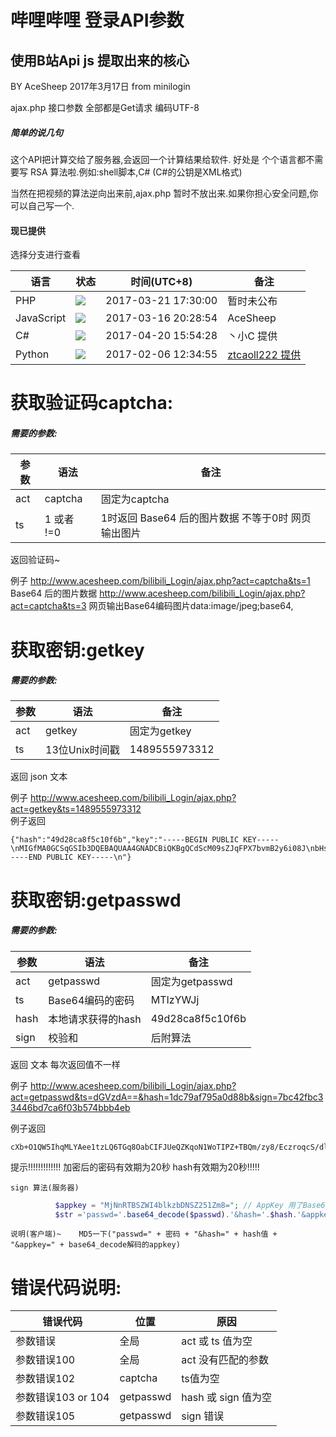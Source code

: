 哔哩哔哩 登录API参数
==
使用B站Api js 提取出来的核心
--
BY AceSheep 2017年3月17日  from minilogin

ajax.php 接口参数  全部都是Get请求  编码UTF-8

##### 简单的说几句

这个API把计算交给了服务器,会返回一个计算结果给软件.
好处是 个个语言都不需要写 RSA 算法啦.例如:shell脚本,C# (C#的公钥是XML格式)

当然在把视频的算法逆向出来前,ajax.php 暂时不放出来.如果你担心安全问题,你可以自己写一个.

#### 现已提供
选择分支进行查看

|语言|状态|时间(UTC+8)|备注|
|---|---|----|----|
|PHP|![](http://www.acesheep.com/bilibili_Login/status/failing.svg?1492106887)|2017-03-21 17:30:00|暂时未公布
|JavaScript|![](http://www.acesheep.com/bilibili_Login/status/passing.svg?1492106887)|2017-03-16 20:28:54|AceSheep
|C#|![](http://www.acesheep.com/bilibili_Login/status/passing.svg?1492106887)|2017-04-20 15:54:28|丶小C 提供
|Python|![](http://www.acesheep.com/bilibili_Login/status/passing.svg?1492106887)|2017-02-06 12:34:55|[ztcaoll222 提供](https://github.com/ztcaoll222/bilibili_login)

# 获取验证码captcha:

##### 需要的参数:

|参数|语法|备注|
|---|---|----|
|act|captcha|固定为captcha|
|ts|1 或者 !=0 |1时返回 Base64 后的图片数据  不等于0时 网页输出图片|

返回验证码~

例子 http://www.acesheep.com/bilibili_Login/ajax.php?act=captcha&ts=1   Base64 后的图片数据
     http://www.acesheep.com/bilibili_Login/ajax.php?act=captcha&ts=3   网页输出Base64编码图片data:image/jpeg;base64,


# 获取密钥:getkey
##### 需要的参数:

|参数|语法|备注|
|---|---|----|
|act|getkey|固定为getkey
|ts|13位Unix时间戳|1489555973312

返回 json 文本

例子 http://www.acesheep.com/bilibili_Login/ajax.php?act=getkey&ts=1489555973312<br>
例子返回 
```
{"hash":"49d28ca8f5c10f6b","key":"-----BEGIN PUBLIC KEY-----\nMIGfMA0GCSqGSIb3DQEBAQUAA4GNADCBiQKBgQCdScM09sZJqFPX7bvmB2y6i08J\nbHsa0v4THafPbJN9NoaZ9Djz1LmeLkVlmWx1DwgHVW+K7LVWT5FV3johacVRuV98\n37+RNntEK6SE82MPcl7fA++dmW2cLlAjsIIkrX+aIvvSGCuUfcWpWFy3YVDqhuHr\nNDjdNcaefJIQHMW+sQIDAQAB\n-----END PUBLIC KEY-----\n"}
```

# 获取密钥:getpasswd
##### 需要的参数:

|参数|语法|备注|
|---|---|----|
|act|getpasswd|固定为getpasswd
|ts|Base64编码的密码|MTIzYWJj
|hash|本地请求获得的hash|49d28ca8f5c10f6b
|sign|校验和|后附算法

返回 文本  每次返回值不一样

例子  http://www.acesheep.com/bilibili_Login/ajax.php?act=getpasswd&ts=dGVzdA==&hash=1dc79af795a0d88b&sign=7bc42fbc33446bd7ca6f03b574bbb4eb

例子返回

```
cXb+O1QW5IhqMLYAee1tzLQ6TGq8OabCIFJUeQZKqoN1WoTIPZ+TBQm/zy8/EczroqcS/dlI/s/hX+aTRPmlsUkZGNqxjL8n9Sk9QO6zVEnCwGNZWBGyZaJSkKho0PdHBHpQmuZRIwt1YJ7dVSLAxYpmiIA61Lam6O5SwuLpaBU=
```
提示!!!!!!!!!!!!!
加密后的密码有效期为20秒  hash有效期为20秒!!!!!

`sign 算法(服务器)`
```php
          $appkey = "MjNnRTBSZWI4blkzbDNSZ251Zm8="; // AppKey 用了Base64 加密<br>
          $str ='passwd='.base64_decode($passwd).'&hash='.$hash.'&appkey='.base64_decode($appkey);
```
`说明(客户端)~    MD5一下("passwd=" + 密码 + "&hash=" + hash值 + "&appkey=" + base64_decode解码的appkey)`


# 错误代码说明:

|错误代码|位置|原因|
|---|---|----|
|参数错误|全局|act  或 ts 值为空
|参数错误100|全局|act  没有匹配的参数
|参数错误102|captcha|ts值为空
|参数错误103 or 104|getpasswd|hash 或 sign 值为空
|参数错误105|getpasswd|sign 错误

